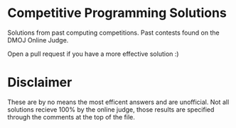 # Competitive Programming Solutions
Solutions from past computing competitions. Past contests found on the DMOJ Online Judge. 

Open a pull request if you have a more effective solution :)

# Disclaimer
These are by no means the most efficent answers and are unofficial. Not all solutions recieve 100% by the online judge, those results are specified through the comments at the top of the file.
